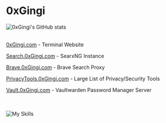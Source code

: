 # 0xGingi
![0xGingi's GitHub stats](https://github-readme-stats.vercel.app/api?username=0xGingi&show_icons=true&bg_color=1e1e2e&text_color=cdd6f4&icon_color=cba6f7&title_color=94e2d5)
<br />
<br />
<p><a href="https://0xgingi.com">0xGingi.com</a>  - Terminal Website</p>
<p><a href="https://search.0xgingi.com">Search.0xGingi.com</a>  - SearxNG Instance</p>
<p><a href="https://brave.0xgingi.com">Brave.0xGingi.com</a> - Brave Search Proxy</p>
<p><a href="https://privacytools.0xgingi.com">PrivacyTools.0xGingi.com</a>  - Large List of Privacy/Security Tools</p>
<p><a href="https://vault.0xgingi.com">Vault.0xGingi.com</a>  - Vaultwarden Password Manager Server</p>

<br /> <br />
![My Skills](https://skillicons.dev/icons?i=linux,bash,neovim,vscode,nginx,docker,cloudflare,python,nodejs,cmake,electron,bots,discord)
